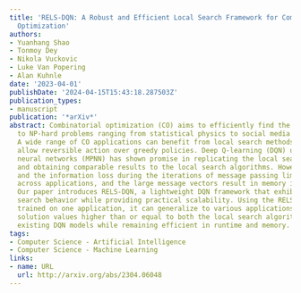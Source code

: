 ```yaml
---
title: 'RELS-DQN: A Robust and Efficient Local Search Framework for Combinatorial
  Optimization'
authors:
- Yuanhang Shao
- Tonmoy Dey
- Nikola Vuckovic
- Luke Van Popering
- Alan Kuhnle
date: '2023-04-01'
publishDate: '2024-04-15T15:43:18.287503Z'
publication_types:
- manuscript
publication: '*arXiv*'
abstract: Combinatorial optimization (CO) aims to efficiently find the best solution
  to NP-hard problems ranging from statistical physics to social media marketing.
  A wide range of CO applications can benefit from local search methods because they
  allow reversible action over greedy policies. Deep Q-learning (DQN) using message-passing
  neural networks (MPNN) has shown promise in replicating the local search behavior
  and obtaining comparable results to the local search algorithms. However, the over-smoothing
  and the information loss during the iterations of message passing limit its robustness
  across applications, and the large message vectors result in memory inefficiency.
  Our paper introduces RELS-DQN, a lightweight DQN framework that exhibits the local
  search behavior while providing practical scalability. Using the RELS-DQN model
  trained on one application, it can generalize to various applications by providing
  solution values higher than or equal to both the local search algorithms and the
  existing DQN models while remaining efficient in runtime and memory.
tags:
- Computer Science - Artificial Intelligence
- Computer Science - Machine Learning
links:
- name: URL
  url: http://arxiv.org/abs/2304.06048
---
```

